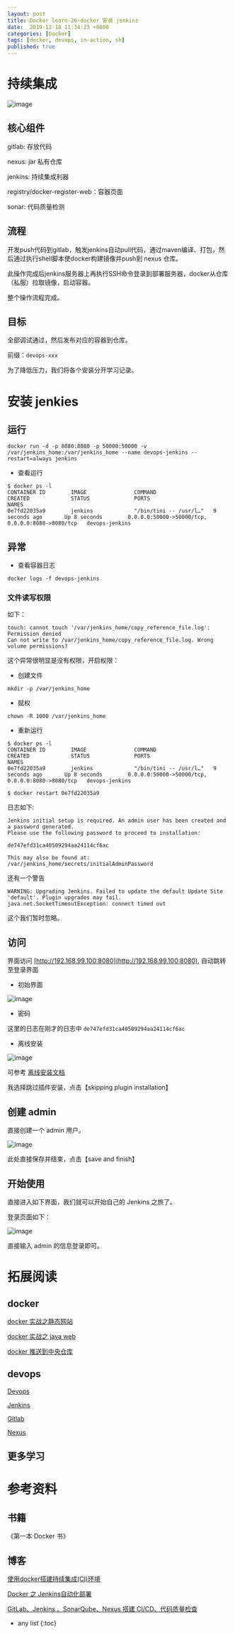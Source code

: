 ```yaml
---
layout: post
title: Docker learn-26-docker 安装 jenkins
date:  2019-12-18 11:34:23 +0800
categories: [Docker]
tags: [docker, devops, in-action, sh]
published: true
---
```


# 持续集成

![image](https://user-images.githubusercontent.com/18375710/71437540-23736c80-272d-11ea-9e23-1e0c5802b056.png)

## 核心组件

gitlab: 存放代码

nexus: jar 私有仓库

jenkins: 持续集成利器

registry/docker-register-web：容器页面

sonar: 代码质量检测

## 流程

开发push代码到gitlab，触发jenkins自动pull代码，通过maven编译、打包，然后通过执行shell脚本使docker构建镜像并push到 nexus 仓库。

此操作完成后jenkins服务器上再执行SSH命令登录到部署服务器，docker从仓库（私服）拉取镜像，启动容器。

整个操作流程完成。

## 目标

全部调试通过，然后发布对应的容器到仓库。

前缀：`devops-xxx`

为了降低压力，我们将各个安装分开学习记录。

# 安装 jenkies

## 运行

```
docker run -d -p 8080:8080 -p 50000:50000 -v /var/jenkins_home:/var/jenkins_home --name devops-jenkins --restart=always jenkins
```

- 查看运行

```
$ docker ps -l
CONTAINER ID        IMAGE               COMMAND                  CREATED             STATUS              PORTS                                              NAMES
0e7fd22035a9        jenkins             "/bin/tini -- /usr/l…"   9 seconds ago       Up 8 seconds        0.0.0.0:50000->50000/tcp, 0.0.0.0:8080->8080/tcp   devops-jenkins
```

## 异常

- 查看容器日志

```
docker logs -f devops-jenkins
```

### 文件读写权限

如下：

```
touch: cannot touch '/var/jenkins_home/copy_reference_file.log': Permission denied
Can not write to /var/jenkins_home/copy_reference_file.log. Wrong volume permissions?
```

这个异常很明显是没有权限，开启权限：

- 创建文件

```
mkdir -p /var/jenkins_home
```

- 赋权

```
chown -R 1000 /var/jenkins_home
```

- 重新运行

```
$ docker ps -l
CONTAINER ID        IMAGE               COMMAND                  CREATED             STATUS              PORTS                                              NAMES
0e7fd22035a9        jenkins             "/bin/tini -- /usr/l…"   9 seconds ago       Up 8 seconds        0.0.0.0:50000->50000/tcp, 0.0.0.0:8080->8080/tcp   devops-jenkins
```


```
$ docker restart 0e7fd22035a9
```

日志如下:

```
Jenkins initial setup is required. An admin user has been created and a password generated.
Please use the following password to proceed to installation:

de747efd31ca40509294aa24114cf6ac

This may also be found at: /var/jenkins_home/secrets/initialAdminPassword
```

还有一个警告

```
WARNING: Upgrading Jenkins. Failed to update the default Update Site 'default'. Plugin upgrades may fail.
java.net.SocketTimeoutException: connect timed out
```

这个我们暂时忽略。

## 访问

界面访问 [http://192.168.99.100:8080](http://192.168.99.100:8080), 自动跳转至登录界面

- 初始界面

![image](https://user-images.githubusercontent.com/18375710/71441575-05ae0380-273d-11ea-9c4c-61ff8ef552d3.png)

- 密码

这里的日志在刚才的日志中 `de747efd31ca40509294aa24114cf6ac`

- 离线安装

![image](https://user-images.githubusercontent.com/18375710/71441813-0c894600-273e-11ea-8c27-9cf372f91ba8.png)

可参考 [离线安装文档](https://wiki.jenkins.io/display/JENKINS/Offline+Jenkins+Installation)

我选择跳过插件安装，点击【skipping plugin installation】

## 创建 admin

直接创建一个 admin 用户。

![image](https://user-images.githubusercontent.com/18375710/71441889-730e6400-273e-11ea-92a1-f2d2087f8acb.png)

此处直接保存并结束，点击【save and finish】

## 开始使用

直接进入如下界面，我们就可以开始自己的 Jenkins 之旅了。

登录页面如下：

![image](https://user-images.githubusercontent.com/18375710/71443392-9ab4fa80-2745-11ea-919f-61115d9f6e0d.png)

直接输入 admin 的信息登录即可。

# 拓展阅读

## docker

[docker 实战之静态网站](https://houbb.github.io/2019/12/18/docker-learn-24-static-web-in-action)

[docker 实战之 java web](https://houbb.github.io/2019/12/18/docker-learn-25-java-web-in-action)

[docker 推送到中央仓库](https://houbb.github.io/2019/12/18/docker-learn-22-image-push-to-hub)

## devops

[Devops](https://houbb.github.io/2018/03/16/devops)

[Jenkins](https://houbb.github.io/2016/10/14/jenkins)

[Gitlab](https://houbb.github.io/2017/01/13/gitlab)

[Nexus](https://houbb.github.io/2016/08/06/Nexus)

## 更多学习



# 参考资料

## 书籍

《第一本 Docker 书》

## 博客

[使用docker搭建持续集成(CI)环境](https://blog.csdn.net/u014647285/article/details/82728236)

[Docker 之 Jenkins自动化部署](https://www.jianshu.com/p/a1aef2f7da56)

[GitLab、Jenkins 、SonarQube、Nexus 搭建 CI/CD、代码质量检查](https://hacpai.com/article/1557292536979)

* any list
{:toc}
